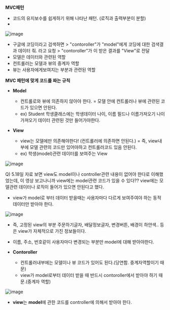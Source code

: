 **MVC패턴**

- 코드의 유지보수를 쉽게하기 위해 나타난 패턴. (로직과 출력부분이 분할)
- 
![image](https://github.com/ws1811/cs-study/assets/117894789/05bdae59-0f85-4eea-b845-526f5e940e36)

- 구글에 코딩이라고 검색하면 > "contoroller"가 "model"에게 코딩에 대한 검색결과 데이터 줘. 라고 요청 > "contoroller"가 이 받은 결과를 
"View"로 전달
- 모델은 데이터와 관련된 역할
- 컨트롤러는 모델과 뷰의 중계자 역할
- 뷰는 사용자에게보여지는 부분과 관련된 역할

**MVC 패턴에 맞게 코드를 짜는 규칙**
- **Model**
  - 컨트롤로와 뷰에 의존하지 않아야 한다. = 모델 안에 컨트롤러나 뷰에 관련된 코드가 있으면 안된다.
  - ex) Student 학생클래스에는 학생데이터 나이, 이름 필드나 이름가져오기 나이가져오기 데이터 관련된 것만 들어가야한다.

- **View**
  - view는 모델에만 의존해야한다! (컨트롤러에 의존하면 안된다.) = 즉, view내부에 모델 관련의 코드만 있어야하고 컨트롤러코드 있음 안된다.
  - ex) 학생(model)관련 데이터를 보여주는 View

![image](https://github.com/ws1811/cs-study/assets/117894789/a086aba1-d96d-4b21-beca-d6d5e46bf0ac)

  Q) 5.18일 자료 보면 view도 model이나 controller관련 내용이 없어야 한다로 이해했었는데, 이 영상 보고나니까 view에는 model관련 코드가 있을 수 있다?? view에는 모델관련 데이터나 로직이 들어가 있으면 안된다고 했다.

  
  - view가 model로 부터 데이터 받을때는 사용자마다 다르게 보여주여야 하는 동적데이터만 받아야 한다.

![image](https://github.com/ws1811/cs-study/assets/117894789/1fb5d51c-6ab5-4ae2-a3b6-d111379c300f)

  - 즉, 고정된 view의 부분 주문하기글자, 배달정보글자, 변경버튼, 배경이 하얀색.. 등은 view가 자체적으로 가진 정보들이다.
  - 이름, 주소, 번호같이 사용자마다 변경되는 부분만 model에 대해 받아야한다.

- **Contoroller**
  - 컨트롤러내부에는 모델이나 뷰 코드가 있어도 된다.(당연함. 중계자역할이기 때문)
  - view가 model로부터 데이터 받을 때 반드시 contoroller에서 받아야 하기 때문.(중계자 역할)

 ![image](https://github.com/ws1811/cs-study/assets/117894789/1975844d-0a64-4ad9-85db-3312701208da)

   - **view**는 **model**에 관한 코드를 controller에 의해서 받아야 한다.




